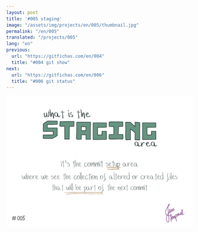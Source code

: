 ```yaml
---
layout: post
title: '#005 staging'
image: "/assets/img/projects/en/005/thumbnail.jpg"
permalink: "/en/005"
translated: "/projects/005"
lang: "en"
previous:
  url: "https://gitfichas.com/en/004"
  title: "#004 git show"
next:
  url: "https://gitfichas.com/en/006"
  title: "#006 git status"
---
```


<img alt="Where we see the collection of altered or created files that will be part of the next commit" src="/assets/img/projects/en/005/full.jpg">